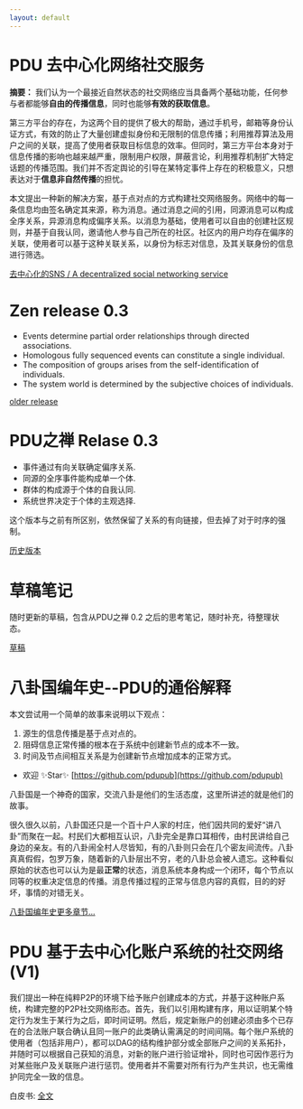 ```yaml
---
layout: default
---
```


# PDU 去中心化网络社交服务 

**摘要：** 我们认为一个最接近自然状态的社交网络应当具备两个基础功能，任何参与者都能够**自由的传播信息**，同时也能够**有效的获取信息**。

第三方平台的存在，为这两个目的提供了极大的帮助，通过手机号，邮箱等身份认证方式，有效的防止了大量创建虚拟身份和无限制的信息传播；利用推荐算法及用户之间的关联，提高了使用者获取目标信息的效率。但同时，第三方平台本身对于信息传播的影响也越来越严重，限制用户权限，屏蔽言论，利用推荐机制扩大特定话题的传播范围。我们并不否定舆论的引导在某特定事件上存在的积极意义，只想表达对于**信息非自然传播**的担忧。

本文提出一种新的解决方案，基于点对点的方式构建社交网络服务。网络中的每一条信息均由签名确定其来源，称为消息。通过消息之间的引用，同源消息可以构成全序关系，异源消息构成偏序关系。以消息为基础，使用者可以自由的创建社区规则，并基于自我认同，邀请他人参与自己所在的社区。社区内的用户均存在偏序的关联，使用者可以基于这种关联关系，以身份为标志对信息，及其关联身份的信息进行筛选。

[去中心化的SNS / A decentralized social networking service](./docs/zh/WhitePaperV2.html)


# Zen release 0.3
* Events determine partial order relationships through directed associations.
* Homologous fully sequenced events can constitute a single individual.
* The composition of groups arises from the self-identification of individuals.
* The system world is determined by the subjective choices of individuals.

[older release](./docs/en/Zen.html)

# PDU之禅 Relase 0.3 
* 事件通过有向关联确定偏序关系.
* 同源的全序事件能构成单一个体.
* 群体的构成源于个体的自我认同.
* 系统世界决定于个体的主观选择.

这个版本与之前有所区别，依然保留了关系的有向链接，但去掉了对于时序的强制。

[历史版本](./docs/zh/Zen.html)

# 草稿笔记

随时更新的草稿，包含从PDU之禅 0.2 之后的思考笔记，随时补充，待整理状态。

[草稿](./docs/zh/Draft.md)


# 八卦国编年史--PDU的通俗解释

本文尝试用一个简单的故事来说明以下观点：
  1. 源生的信息传播是基于点对点的。
  2. 阻碍信息正常传播的根本在于系统中创建新节点的成本不一致。
  3. 时间及节点间相互关系是为创建新节点增加成本的正常方式。 

  * 欢迎 ✨Star✨ [https://github.com/pdupub](https://github.com/pdupub)

八卦国是一个神奇的国家，交流八卦是他们的生活态度，这里所讲述的就是他们的故事。

很久很久以前，八卦国还只是一个百十户人家的村庄，他们因共同的爱好“讲八卦”而聚在一起。村民们大都相互认识，八卦完全是靠口耳相传，由村民讲给自己身边的亲友。有的八卦闹全村人尽皆知，有的八卦则只会在几个密友间流传。八卦真真假假，包罗万象，随着新的八卦层出不穷，老的八卦总会被人遗忘。这种看似原始的状态也可以认为是最**正常**的状态，消息系统本身构成一个闭环，每个节点以同等的权重决定信息的传播。消息传播过程的正常与信息内容的真假，目的的好坏，事情的对错无关。

[八卦国编年史更多章节...](./docs/zh/FakeHistory.md)


# PDU 基于去中心化账户系统的社交网络 (V1)

我们提出一种在纯粹P2P的环境下给予账户创建成本的方式，并基于这种账户系统，构建完整的P2P社交网络形态。首先，我们以引用构建有序，用以证明某个特定行为发生于某行为之后，即时间证明。然后，规定新账户的创建必须由多个已存在的合法账户联合确认且同一账户的此类确认需满足的时间间隔。每个账户系统的使用者（包括非用户），都可以DAG的结构维护部分或全部账户之间的关系拓扑，并随时可以根据自己获知的消息，对新的账户进行验证增补，同时也可因作恶行为对某些账户及关联账户进行惩罚。使用者并不需要对所有行为产生共识，也无需维护同完全一致的信息。

白皮书: [全文](./docs/zh/WhitePaperV1.md)

